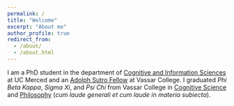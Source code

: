 ```yaml
---
permalink: /
title: "Welcome"
excerpt: "About me"
author_profile: true
redirect_from: 
  - /about/
  - /about.html
---
```


I am a PhD student in the department of [Cognitive and Information Sciences](https://cogsci.ucmerced.edu/) at UC Merced and an [Adolph Sutro Fellow](https://offices.vassar.edu/fellowships/fellowships/graduates/vassar/list-of-vassar-fellowships/) at Vassar College. I graduated *Phi Beta Kappa*, *Sigma Xi*, and *Psi Chi* from Vassar College in [Cognitive Science](https://www.vassar.edu/cogsci/) and [Philosophy](https://www.vassar.edu/philosophy) (*cum laude generali et cum laude in materia subiecta*).
